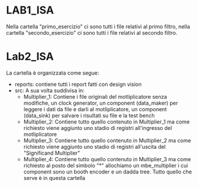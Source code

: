 # LAB1_ISA

Nella cartella "primo_esercizio" ci sono tutti i file relativi al primo filtro, nella cartella "secondo_esercizio" ci sono tutti i file relativi al secondo filtro. 

# Lab2_ISA
La cartella è organizzata come segue:
- reports: contiene tutti i report fatti con design vision
- src: A sua volta suddivisa in:
    - Multiplier_1: Contiene i file originali del motliplicatore senza modifiche, un clock generator, un component (data_maker) per leggere i dati da file e darli al   motliplicatore, un component (data_sink) per salvare i risultati su file e la test bench  
    - Multiplier_2: Contiene tutto quello contenuto in Multiplier_1 ma come richiesto viene aggiunto uno stadio di registri all'ingresso del motliplicatore
    - Multiplier_3: Contiene tutto quello contenuto in Multiplier_2 ma come richiesto viene aggiunto uno stadio di registri all'uscita del "Significand Multiplier"
    - Multiplier_4: Contiene tutto quello contenuto in Multiplier_3 ma come richiesto al posto del simbolo "*" allochiamo un mbe_multiplier i cui component sono un booth encoder e un dadda tree. Tutto quello che serve è in questa cartella
